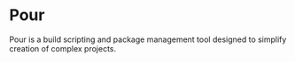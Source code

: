 
Pour
====

Pour is a build scripting and package management tool designed to simplify creation of complex projects.
